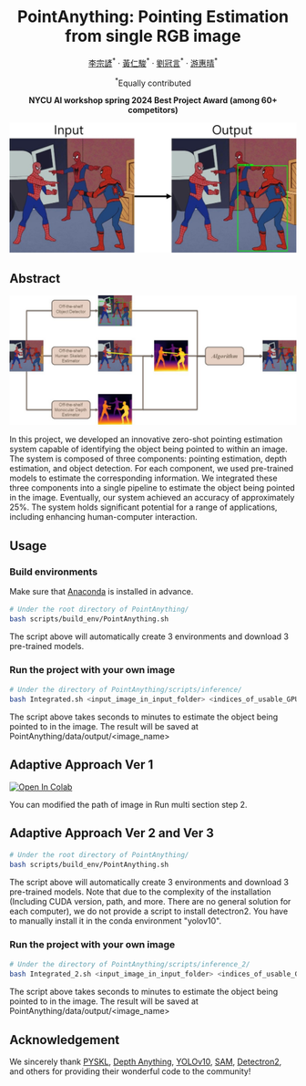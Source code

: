 <div align="center">
<h1>PointAnything: Pointing Estimation from single RGB image</h1>

[李宗諺](https://github.com/solocat17)<sup>\*</sup> · [黃仁駿](https://github.com/c98181)<sup>\*</sup> · [劉冠言](https://github.com/star-platinum127)<sup>\*</sup> · [游惠晴](https://github.com/hcyu0101)<sup>\*</sup> 

<sup>\*</sup>Equally contributed

**NYCU AI workshop spring 2024 Best Project Award (among 60+ competitors)**

<img src="assets/teaser.jpg" title="teaser">

</div>

## Abstract

<img src="assets/pipeline_overview.jpg" title="pipeline">

In this project, we developed an innovative zero-shot pointing estimation system capable of identifying the object being pointed to within an image. The system is composed of three components: pointing estimation, depth estimation, and object detection. For each component, we used pre-trained models to estimate the corresponding information. We integrated these three components into a single pipeline to estimate the object being pointed in the image. Eventually, our system achieved an accuracy of approximately 25%. The system holds significant potential for a range of applications, including enhancing human-computer interaction.

## Usage

### Build environments

Make sure that [Anaconda](https://www.anaconda.com/download) is installed in advance.

```bash
# Under the root directory of PointAnything/
bash scripts/build_env/PointAnything.sh
```

The script above will automatically create 3 environments and download 3 pre-trained models.

### Run the project with your own image

```bash
# Under the directory of PointAnything/scripts/inference/
bash Integrated.sh <input_image_in_input_folder> <indices_of_usable_GPUs>
```

The script above takes seconds to minutes to estimate the object being pointed to in the image.
The result will be saved at PointAnything/data/output/<image_name>

## Adaptive Approach Ver 1

[![Open In Colab](https://colab.research.google.com/assets/colab-badge.svg)](https://colab.research.google.com/drive/1RHdYxRKBmngfjl5O7syqcQq3rQ7Pxc_L?usp=sharing) 

You can modified the path of image in Run multi section step 2.

## Adaptive Approach Ver 2 and Ver 3

```bash
# Under the root directory of PointAnything/
bash scripts/build_env/PointAnything.sh
```

The script above will automatically create 3 environments and download 3 pre-trained models. Note that due to the complexity of the installation (Including CUDA version, path, and more. There are no general solution for each computer), we do not provide a script to install detectron2. You have to manually install it in the conda environment "yolov10".

### Run the project with your own image

```bash
# Under the directory of PointAnything/scripts/inference_2/
bash Integrated_2.sh <input_image_in_input_folder> <indices_of_usable_GPUs>
```

The script above takes seconds to minutes to estimate the object being pointed to in the image.
The result will be saved at PointAnything/data/output/<image_name>

## Acknowledgement

We sincerely thank [PYSKL](https://github.com/kennymckormick/pyskl), [Depth Anything](https://github.com/LiheYoung/Depth-Anything), [YOLOv10](https://github.com/THU-MIG/yolov10), [SAM](https://github.com/facebookresearch/segment-anything), [Detectron2](https://github.com/facebookresearch/detectron20), and others for providing their wonderful code to the community!
